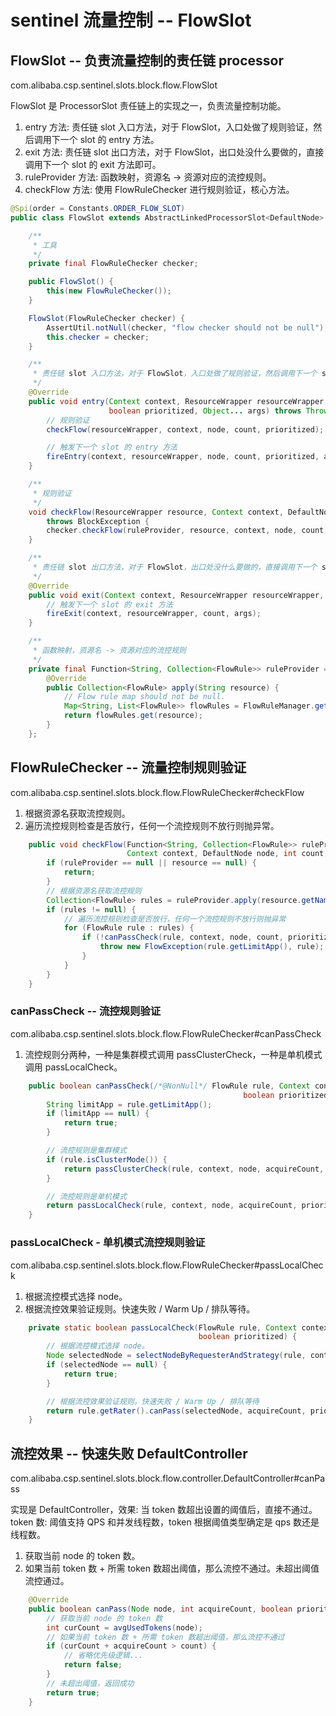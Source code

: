 # sentinel 流量控制 -- FlowSlot



## FlowSlot -- 负责流量控制的责任链 processor

com.alibaba.csp.sentinel.slots.block.flow.FlowSlot

FlowSlot 是 ProcessorSlot 责任链上的实现之一，负责流量控制功能。

1. entry 方法: 责任链 slot 入口方法，对于 FlowSlot，入口处做了规则验证，然后调用下一个 slot 的 entry 方法。
2. exit 方法: 责任链 slot 出口方法，对于 FlowSlot，出口处没什么要做的，直接调用下一个 slot 的 exit 方法即可。
3. ruleProvider 方法: 函数映射，资源名 -> 资源对应的流控规则。
4. checkFlow 方法: 使用 FlowRuleChecker 进行规则验证，核心方法。

```java
@Spi(order = Constants.ORDER_FLOW_SLOT)
public class FlowSlot extends AbstractLinkedProcessorSlot<DefaultNode> {

    /**
     * 工具
     */
    private final FlowRuleChecker checker;

    public FlowSlot() {
        this(new FlowRuleChecker());
    }

    FlowSlot(FlowRuleChecker checker) {
        AssertUtil.notNull(checker, "flow checker should not be null");
        this.checker = checker;
    }

    /**
     * 责任链 slot 入口方法，对于 FlowSlot，入口处做了规则验证，然后调用下一个 slot 的 entry 方法
     */
    @Override
    public void entry(Context context, ResourceWrapper resourceWrapper, DefaultNode node, int count,
                      boolean prioritized, Object... args) throws Throwable {
        // 规则验证
        checkFlow(resourceWrapper, context, node, count, prioritized);

        // 触发下一个 slot 的 entry 方法
        fireEntry(context, resourceWrapper, node, count, prioritized, args);
    }

    /**
     * 规则验证
     */
    void checkFlow(ResourceWrapper resource, Context context, DefaultNode node, int count, boolean prioritized)
        throws BlockException {
        checker.checkFlow(ruleProvider, resource, context, node, count, prioritized);
    }

    /**
     * 责任链 slot 出口方法，对于 FlowSlot，出口处没什么要做的，直接调用下一个 slot 的 exit 方法即可
     */
    @Override
    public void exit(Context context, ResourceWrapper resourceWrapper, int count, Object... args) {
        // 触发下一个 slot 的 exit 方法
        fireExit(context, resourceWrapper, count, args);
    }

    /**
     * 函数映射，资源名 -> 资源对应的流控规则
     */
    private final Function<String, Collection<FlowRule>> ruleProvider = new Function<String, Collection<FlowRule>>() {
        @Override
        public Collection<FlowRule> apply(String resource) {
            // Flow rule map should not be null.
            Map<String, List<FlowRule>> flowRules = FlowRuleManager.getFlowRuleMap();
            return flowRules.get(resource);
        }
    };
```



## FlowRuleChecker -- 流量控制规则验证

com.alibaba.csp.sentinel.slots.block.flow.FlowRuleChecker#checkFlow

1. 根据资源名获取流控规则。
2. 遍历流控规则检查是否放行，任何一个流控规则不放行则抛异常。

```java
    public void checkFlow(Function<String, Collection<FlowRule>> ruleProvider, ResourceWrapper resource,
                          Context context, DefaultNode node, int count, boolean prioritized) throws BlockException {
        if (ruleProvider == null || resource == null) {
            return;
        }
        // 根据资源名获取流控规则
        Collection<FlowRule> rules = ruleProvider.apply(resource.getName());
        if (rules != null) {
            // 遍历流控规则检查是否放行，任何一个流控规则不放行则抛异常
            for (FlowRule rule : rules) {
                if (!canPassCheck(rule, context, node, count, prioritized)) {
                    throw new FlowException(rule.getLimitApp(), rule);
                }
            }
        }
    }
```

### canPassCheck -- 流控规则验证

com.alibaba.csp.sentinel.slots.block.flow.FlowRuleChecker#canPassCheck

1. 流控规则分两种，一种是集群模式调用 passClusterCheck，一种是单机模式调用 passLocalCheck。

```java
    public boolean canPassCheck(/*@NonNull*/ FlowRule rule, Context context, DefaultNode node, int acquireCount,
                                                    boolean prioritized) {
        String limitApp = rule.getLimitApp();
        if (limitApp == null) {
            return true;
        }

        // 流控规则是集群模式
        if (rule.isClusterMode()) {
            return passClusterCheck(rule, context, node, acquireCount, prioritized);
        }

        // 流控规则是单机模式
        return passLocalCheck(rule, context, node, acquireCount, prioritized);
    }
```

### passLocalCheck - 单机模式流控规则验证

com.alibaba.csp.sentinel.slots.block.flow.FlowRuleChecker#passLocalCheck

1. 根据流控模式选择 node。
2. 根据流控效果验证规则。快速失败 / Warm Up / 排队等待。

```java
    private static boolean passLocalCheck(FlowRule rule, Context context, DefaultNode node, int acquireCount,
                                          boolean prioritized) {
        // 根据流控模式选择 node。
        Node selectedNode = selectNodeByRequesterAndStrategy(rule, context, node);
        if (selectedNode == null) {
            return true;
        }

        // 根据流控效果验证规则。快速失败 / Warm Up / 排队等待
        return rule.getRater().canPass(selectedNode, acquireCount, prioritized);
    }
```



## 流控效果 -- 快速失败 DefaultController

com.alibaba.csp.sentinel.slots.block.flow.controller.DefaultController#canPass

实现是 DefaultController，效果: 当 token 数超出设置的阈值后，直接不通过。token 数: 阈值支持 QPS 和并发线程数，token 根据阈值类型确定是 qps 数还是线程数。

1. 获取当前 node 的 token 数。
2. 如果当前 token 数 + 所需 token 数超出阈值，那么流控不通过。未超出阈值流控通过。

```java
    @Override
    public boolean canPass(Node node, int acquireCount, boolean prioritized) {
        // 获取当前 node 的 token 数
        int curCount = avgUsedTokens(node);
        // 如果当前 token 数 + 所需 token 数超出阈值，那么流控不通过
        if (curCount + acquireCount > count) {
            // 省略优先级逻辑...
            return false;
        }
        // 未超出阈值，返回成功
        return true;
    }
```

